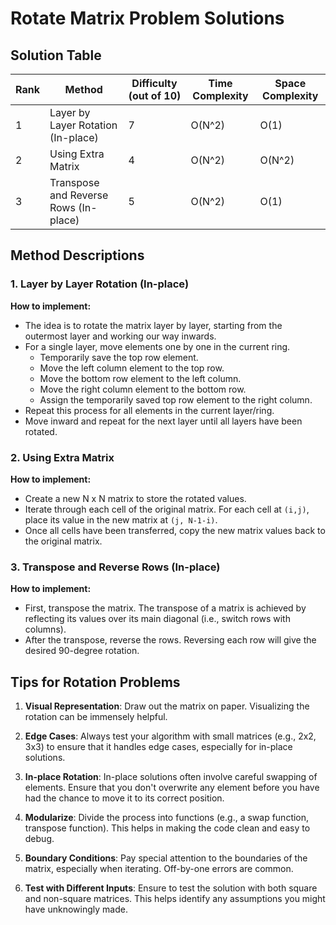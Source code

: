 # Rotate Matrix Problem Solutions

## Solution Table

| Rank | Method                                      | Difficulty (out of 10) | Time Complexity | Space Complexity |
|------|---------------------------------------------|------------------------|-----------------|------------------|
| 1    | Layer by Layer Rotation (In-place)          | 7                      | O(N^2)          | O(1)             |
| 2    | Using Extra Matrix                          | 4                      | O(N^2)          | O(N^2)           |
| 3    | Transpose and Reverse Rows (In-place)       | 5                      | O(N^2)          | O(1)             |

## Method Descriptions

### 1. Layer by Layer Rotation (In-place)

**How to implement:**
- The idea is to rotate the matrix layer by layer, starting from the outermost layer and working our way inwards.
- For a single layer, move elements one by one in the current ring.
    - Temporarily save the top row element.
    - Move the left column element to the top row.
    - Move the bottom row element to the left column.
    - Move the right column element to the bottom row.
    - Assign the temporarily saved top row element to the right column.
- Repeat this process for all elements in the current layer/ring.
- Move inward and repeat for the next layer until all layers have been rotated.

### 2. Using Extra Matrix

**How to implement:**
- Create a new N x N matrix to store the rotated values.
- Iterate through each cell of the original matrix. For each cell at `(i,j)`, place its value in the new matrix at `(j, N-1-i)`.
- Once all cells have been transferred, copy the new matrix values back to the original matrix.

### 3. Transpose and Reverse Rows (In-place)

**How to implement:**
- First, transpose the matrix. The transpose of a matrix is achieved by reflecting its values over its main diagonal (i.e., switch rows with columns).
- After the transpose, reverse the rows. Reversing each row will give the desired 90-degree rotation.

## Tips for Rotation Problems

1. **Visual Representation**: Draw out the matrix on paper. Visualizing the rotation can be immensely helpful.

2. **Edge Cases**: Always test your algorithm with small matrices (e.g., 2x2, 3x3) to ensure that it handles edge cases, especially for in-place solutions.

3. **In-place Rotation**: In-place solutions often involve careful swapping of elements. Ensure that you don't overwrite any element before you have had the chance to move it to its correct position.

4. **Modularize**: Divide the process into functions (e.g., a swap function, transpose function). This helps in making the code clean and easy to debug.

5. **Boundary Conditions**: Pay special attention to the boundaries of the matrix, especially when iterating. Off-by-one errors are common.

6. **Test with Different Inputs**: Ensure to test the solution with both square and non-square matrices. This helps identify any assumptions you might have unknowingly made.
